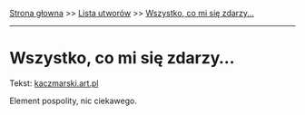 [Strona głowna](../index.md) >> [Lista utworów](../list.md) >> [Wszystko, co mi się zdarzy…](650.md)

---

# Wszystko, co mi się zdarzy…

Tekst: [kaczmarski.art.pl](https://www.kaczmarski.art.pl/tworczosc/wiersze/wszystko-co-mi-sie-zdarzy/)

Element pospolity, nic ciekawego.